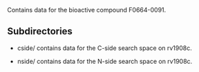 Contains data for the bioactive compound F0664-0091.

## Subdirectories

- cside/ contains data for the C-side search space on rv1908c.

- nside/ contains data for the N-side search space on rv1908c.

